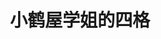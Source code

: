 ---
logo: images/official_comic/小鹤屋学姐的四格.jpg
title: 小鹤屋学姐的四格
subTitle: 衍生搞笑四格漫画，在作者的个人网站上进行不定期连载，已出一卷单行本

category: 官方漫画

hasResource: true
downloadList:
  - intro: jpg
    size: 14.4MB
    link: https://pan.baidu.com/s/1PD_oSGugyt_etibqMS7r8A
  - intro: mobi
    size: 21MB
    link: https://pan.baidu.com/s/1PD_oSGugyt_etibqMS7r8A
  - intro: epub
    size: 26MB
    link: https://pan.baidu.com/s/1PD_oSGugyt_etibqMS7r8A
  - intro: 云盘 提取码:wzxw
    size: 
    link: https://pan.baidu.com/s/1PD_oSGugyt_etibqMS7r8A

downloadContent: |
  小鹤屋学姐是由《凉宫春日的忧郁》衍生的搞笑四格漫画，以鹤屋学姐为原型创作，在作者的个人网站上进行不定期连载。
---